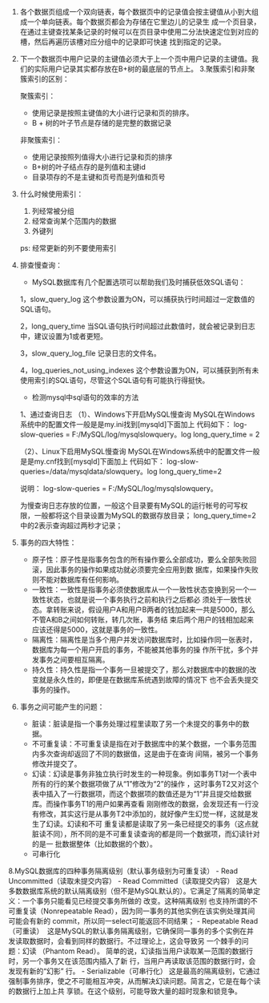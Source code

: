1. 各个数据页组成一个双向链表，每个数据页中的记录值会按主键值从小到大组成一个单向链表。每个数据页都会为存储在它里边儿的记录生
成一个页目录，在通过主键查找某条记录的时候可以在页目录中使用二分法快速定位到对应的槽，然后再遍历该槽对应分组中的记录即可快速
找到指定的记录。
2. 下一个数据页中用户记录的主键值必须大于上一个页中用户记录的主键值。我们的实际用户记录其实都存放在B+树的最底层的节点上。
3.聚簇索引和非聚簇索引的区别：

    聚簇索引：
    - 使用记录是按照主键值的大小进行记录和页的排序。
    - B + 树的叶子节点是存储的是完整的数据记录

    非聚簇索引：
    - 使用记录按照列值得大小进行记录和页的排序
    - B+树的叶子结点存的是列值和主键id
    - 目录项存的不是主键和页号而是列值和页号
4. 什么时候使用索引：
    
    1. 列经常被分组
    2. 经常查询某个范围内的数据
    3. 外键列
    
    ps: 经常更新的列不要使用索引
5. 排查慢查询：
    - MySQL数据库有几个配置选项可以帮助我们及时捕获低效SQL语句：
    
    1，slow_query_log
    这个参数设置为ON，可以捕获执行时间超过一定数值的SQL语句。
    
    2，long_query_time
    当SQL语句执行时间超过此数值时，就会被记录到日志中，建议设置为1或者更短。
    
    3，slow_query_log_file
    记录日志的文件名。
    
    4，log_queries_not_using_indexes
    这个参数设置为ON，可以捕获到所有未使用索引的SQL语句，尽管这个SQL语句有可能执行得挺快。
    
    - 检测mysql中sql语句的效率的方法
    
    1、通过查询日志
    （1）、Windows下开启MySQL慢查询
    MySQL在Windows系统中的配置文件一般是是my.ini找到[mysqld]下面加上
    代码如下：
    log-slow-queries = F:/MySQL/log/mysqlslowquery。log
    long_query_time = 2
    
    （2）、Linux下启用MySQL慢查询
    MySQL在Windows系统中的配置文件一般是是my.cnf找到[mysqld]下面加上
    代码如下：
    log-slow-queries=/data/mysqldata/slowquery。log
    long_query_time=2
    
    说明：
    log-slow-queries = F:/MySQL/log/mysqlslowquery。
    
    为慢查询日志存放的位置，一般这个目录要有MySQL的运行帐号的可写权限，一般都将这个目录设置为MySQL的数据存放目录；
    long_query_time=2中的2表示查询超过两秒才记录；
6. 事务的四大特性：
    - 原子性：原子性是指事务包含的所有操作要么全部成功，要么全部失败回滚，因此事务的操作如果成功就必须要完全应用到数
    据库，如果操作失败则不能对数据库有任何影响。
    - 一致性：一致性是指事务必须使数据库从一个一致性状态变换到另一个一致性状态，也就是说一个事务执行之前和执行之后都必
    须处于一致性状态。拿转账来说，假设用户A和用户B两者的钱加起来一共是5000，那么不管A和B之间如何转账，转几次账，事务结
    束后两个用户的钱相加起来应该还得是5000，这就是事务的一致性。
    - 隔离性：隔离性是当多个用户并发访问数据库时，比如操作同一张表时，数据库为每一个用户开启的事务，不能被其他事务的操
    作所干扰，多个并发事务之间要相互隔离。
    - 持久性：持久性是指一个事务一旦被提交了，那么对数据库中的数据的改变就是永久性的，即便是在数据库系统遇到故障的情况下
    也不会丢失提交事务的操作。
7. 事务之间可能产生的问题：
    - 脏读：脏读是指一个事务处理过程里读取了另一个未提交的事务中的数据。
    - 不可重复读：不可重复读是指在对于数据库中的某个数据，一个事务范围内多次查询却返回了不同的数据值，这是由于在查询
    间隔，被另一个事务修改并提交了。
    - 幻读：幻读是事务非独立执行时发生的一种现象。例如事务T1对一个表中所有的行的某个数据项做了从“1”修改为“2”的操作
    ，这时事务T2又对这个表中插入了一行数据项，而这个数据项的数值还是为“1”并且提交给数据库。而操作事务T1的用户如果再查看
    刚刚修改的数据，会发现还有一行没有修改，其实这行是从事务T2中添加的，就好像产生幻觉一样，这就是发生了幻读。幻读和不可
    重复读都是读取了另一条已经提交的事务（这点就脏读不同），所不同的是不可重复读查询的都是同一个数据项，而幻读针对的是一
    批数据整体（比如数据的个数）。
    - 可串行化
    
8.MySQL数据库的四种事务隔离级别（默认事务级别为可重复读）
    - Read Uncommitted（读取未提交内容）
    - Read Committed（读取提交内容）
    这是大多数数据库系统的默认隔离级别（但不是MySQL默认的）。它满足了隔离的简单定义：一个事务只能看见已经提交事务所做的
    改变。这种隔离级别 也支持所谓的不可重复读（Nonrepeatable Read），因为同一事务的其他实例在该实例处理其间可能会有新的
    commit，所以同一select可能返回不同结果；
    - Repeatable Read（可重读）
     这是MySQL的默认事务隔离级别，它确保同一事务的多个实例在并发读取数据时，会看到同样的数据行。不过理论上，这会导致另
    一个棘手的问题：幻读 （Phantom Read）。 简单的说，幻读指当用户读取某一范围的数据行时，另一个事务又在该范围内插入了新
    行，当用户再读取该范围的数据行时，会发现有新的“幻影” 行。
    - Serializable（可串行化） 
      这是最高的隔离级别，它通过强制事务排序，使之不可能相互冲突，从而解决幻读问题。简言之，它是在每个读的数据行上加上共
      享锁。在这个级别，可能导致大量的超时现象和锁竞争。

